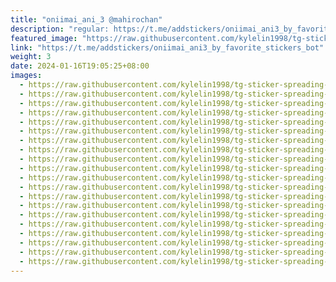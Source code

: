 ```yaml
---
title: "oniimai_ani_3 @mahirochan"
description: "regular: https://t.me/addstickers/oniimai_ani3_by_favorite_stickers_bot"
featured_image: "https://raw.githubusercontent.com/kylelin1998/tg-sticker-spreading-worldwide-images/main/img/04b61ba6-6439-42c0-ba79-7adafa7c68ba.jpg"
link: "https://t.me/addstickers/oniimai_ani3_by_favorite_stickers_bot"
weight: 3
date: 2024-01-16T19:05:25+08:00
images:
  - https://raw.githubusercontent.com/kylelin1998/tg-sticker-spreading-worldwide-images/main/img/04b61ba6-6439-42c0-ba79-7adafa7c68ba.jpg
  - https://raw.githubusercontent.com/kylelin1998/tg-sticker-spreading-worldwide-images/main/img/aa907fb8-b277-4e0b-a3e7-9a43f9f0b5f1.jpg
  - https://raw.githubusercontent.com/kylelin1998/tg-sticker-spreading-worldwide-images/main/img/6d61b2ba-11bb-49a4-bd28-b0b70c971272.jpg
  - https://raw.githubusercontent.com/kylelin1998/tg-sticker-spreading-worldwide-images/main/img/d09eabd1-db4d-4c13-8577-679479f36490.jpg
  - https://raw.githubusercontent.com/kylelin1998/tg-sticker-spreading-worldwide-images/main/img/1fa35feb-3f8a-481f-9846-dd94b5763a95.jpg
  - https://raw.githubusercontent.com/kylelin1998/tg-sticker-spreading-worldwide-images/main/img/89e1013f-687c-47d3-802d-a7634f3dd6e8.jpg
  - https://raw.githubusercontent.com/kylelin1998/tg-sticker-spreading-worldwide-images/main/img/fe06dd1f-4167-4a03-a4f5-b0fd83c0a929.jpg
  - https://raw.githubusercontent.com/kylelin1998/tg-sticker-spreading-worldwide-images/main/img/70e45365-6ece-4ffb-a9cf-0ca0a7e0d3a8.jpg
  - https://raw.githubusercontent.com/kylelin1998/tg-sticker-spreading-worldwide-images/main/img/1a7a5e07-4234-4349-bc86-ab8dd0efd2b9.jpg
  - https://raw.githubusercontent.com/kylelin1998/tg-sticker-spreading-worldwide-images/main/img/119b3d71-baa4-41ed-a0c9-f52f0725e87a.jpg
  - https://raw.githubusercontent.com/kylelin1998/tg-sticker-spreading-worldwide-images/main/img/6f4a67d1-d8cc-4d3a-95dc-9ba65d0a5994.jpg
  - https://raw.githubusercontent.com/kylelin1998/tg-sticker-spreading-worldwide-images/main/img/b0ced4c8-70ce-40ae-924e-7d99a97a3b4b.jpg
  - https://raw.githubusercontent.com/kylelin1998/tg-sticker-spreading-worldwide-images/main/img/b571c0c2-f5ed-4fc3-af1a-0deb43cbb4c6.jpg
  - https://raw.githubusercontent.com/kylelin1998/tg-sticker-spreading-worldwide-images/main/img/bcf46f00-c867-4945-97bf-dad354dbdabf.jpg
  - https://raw.githubusercontent.com/kylelin1998/tg-sticker-spreading-worldwide-images/main/img/e84a1195-9cc0-43a1-91ab-02c9c938e87d.jpg
  - https://raw.githubusercontent.com/kylelin1998/tg-sticker-spreading-worldwide-images/main/img/c4085272-41bc-41bc-9f65-00e028b9adf9.jpg
  - https://raw.githubusercontent.com/kylelin1998/tg-sticker-spreading-worldwide-images/main/img/5abe7b99-312b-412e-abaa-178140705eba.jpg
  - https://raw.githubusercontent.com/kylelin1998/tg-sticker-spreading-worldwide-images/main/img/04eab967-a0cb-4c3d-a494-20c8a58f7931.jpg
  - https://raw.githubusercontent.com/kylelin1998/tg-sticker-spreading-worldwide-images/main/img/acfb1a53-0592-4a55-af3d-6136eb4be9f4.jpg
  - https://raw.githubusercontent.com/kylelin1998/tg-sticker-spreading-worldwide-images/main/img/7472ad2f-2274-4882-bacb-9f657c0352c1.jpg
---
```

